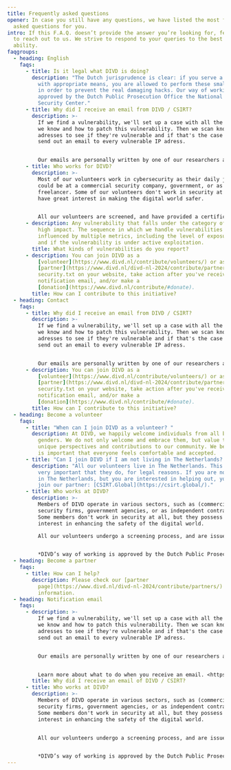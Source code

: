 ```yaml
---
title: Frequently asked questions
opener: In case you still have any questions, we have listed the most frequently
  asked questions for you.
intro: If this F.A.Q. doesn’t provide the answer you’re looking for, feel free
  to reach out to us. We strive to respond to your queries to the best of our
  ability.
faqgroups:
  - heading: English
    faqs:
      - title: Is it legal what DIVD is doing?
        description: "The Dutch jurisprudence is clear: if you serve a societal need
          with appropriate means, you are allowed to perform these small hacks
          in order to prevent the real damaging hacks. Our way of working is
          approved by the Dutch Public Prosecution Office the National Cyber
          Security Center."
      - title: Why did I receive an email from DIVD / CSIRT?
        description: >-
          If we find a vulnerability, we'll set up a case with all the details
          we know and how to patch this vulnerability. Then we scan known IP
          adresses to see if they're vulnerable and if that's the case we'll
          send out an email to every vulnerable IP adress. 


          O﻿ur emails are personally written by one of our researchers and contain a link to the casefile on the [csirt.divd.nl](https://csirt.divd.nl/) site.
      - title: Who works for DIVD?
        description: >-
          Most of our volunteers work in cybersecurity as their daily job, this
          could be at a commercial security company, government, or as a
          freelancer. Some of our volunteers don't work in security at all but
          have great interest in making the digital world safer. 


          A﻿ll our volunteers are screened, and have provided a certificate of conduct. Our code of conduct is sacred, we do not deviate from it.
      - description: Any vulnerability that falls under the category of high risk or
          high impact. The sequence in which we handle vulnerabilities is
          influenced by multiple metrics, including the level of exposure online
          and if the vulnerability is under active exploitation.
        title: What kinds of vulnerabilities do you report?
      - description: You can join DIVD as a
          [volunteer](https://www.divd.nl/contribute/volunteers/) or as a
          [partner](https://www.divd.nl/divd-nl-2024/contribute/partners/), put
          security.txt on your website, take action after you've received a
          notification email, and/or make a
          [donation](https://www.divd.nl/contribute/#donate).
        title: How can I contribute to this initiative?
  - heading: Contact
    faqs:
      - title: Why did I receive an email from DIVD / CSIRT?
        description: >-
          If we find a vulnerability, we'll set up a case with all the details
          we know and how to patch this vulnerability. Then we scan known IP
          adresses to see if they're vulnerable and if that's the case we'll
          send out an email to every vulnerable IP adress. 


          O﻿ur emails are personally written by one of our researchers and contain a link to the casefile on the [csirt.divd.nl](https://csirt.divd.nl/) site.
      - description: You can join DIVD as a
          [volunteer](https://www.divd.nl/contribute/volunteers/) or as a
          [partner](https://www.divd.nl/divd-nl-2024/contribute/partners/), put
          security.txt on your website, take action after you've received a
          notification email, and/or make a
          [donation](https://www.divd.nl/contribute/#donate).
        title: How can I contribute to this initiative?
  - heading: Become a volunteer
    faqs:
      - title: "When can I join DIVD as a volunteer? "
        description: At DIVD, we happily welcome individuals from all backgrounds and
          genders. We do not only welcome and embrace them, but value their
          unique perspectives and contributions to our community. We believe it
          is important that everyone feels comfortable and accepted.
      - title: "Can I join DIVD if I am not living in The Netherlands? "
        description: "All our volunteers live in The Netherlands. This is because it is
          very important that they do, for legal reasons. If you are not living
          in The Netherlands, but you are interested in helping out, you can
          join our partner: [CSIRT.Global](https://csirt.global/)."
      - title: Who works at DIVD?
        description: >-
          Members of DIVD operate in various sectors, such as (commercial)
          security firms, government agencies, or as independent contractors.
          Some members don't work in security at all, but they possess a strong
          interest in enhancing the safety of the digital world. 

          All our volunteers undergo a screening process, and are issued a certificate of conduct. Our code of conduct is sacred, we do not deviate from it.


          *DIVD’s way of working is approved by the Dutch Public Prosecution Office and the National Cyber Security Center. Furthermore, DIVD is affiliated with CSIRT.global, a global volunteer-led nonprofit that enhances global security by addressing overlooked vulnerabilities.*
  - heading: Become a partner
    faqs:
      - title: How can I help?
        description: Please check our [partner
          page](https://www.divd.nl/divd-nl-2024/contribute/partners/) for more
          information.
  - heading: Notification email
    faqs:
      - description: >-
          If we find a vulnerability, we'll set up a case with all the details
          we know and how to patch this vulnerability. Then we scan known IP
          adresses to see if they're vulnerable and if that's the case we'll
          send out an email to every vulnerable IP adress. 


          O﻿ur emails are personally written by one of our researchers and contain a link to the casefile on the [csirt.divd.nl](https://csirt.divd.nl/) site. 


          Learn more about what to do when you receive an email. <https://www.divd.nl/warningemail/>
        title: Why did I receive an email of DIVD / CSIRT?
      - title: Who works at DIVD?
        description: >-
          Members of DIVD operate in various sectors, such as (commercial)
          security firms, government agencies, or as independent contractors.
          Some members don't work in security at all, but they possess a strong
          interest in enhancing the safety of the digital world. 


          All our volunteers undergo a screening process, and are issued a certificate of conduct. Our code of conduct is sacred, we do not deviate from it.


          *DIVD’s way of working is approved by the Dutch Public Prosecution Office and the National Cyber Security Center. Furthermore, DIVD is affiliated with CSIRT.global, a global volunteer-led nonprofit that enhances global security by addressing overlooked vulnerabilities.*
---
```

